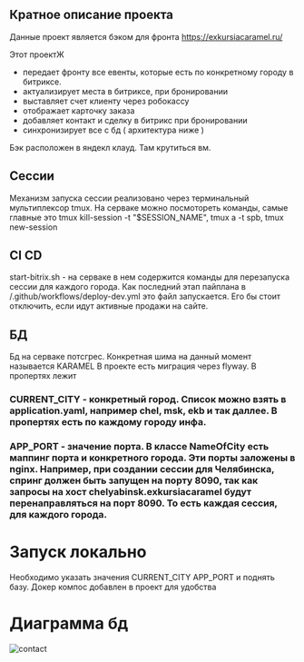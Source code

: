 ## Кратное описание проекта

Данные проект является бэком для фронта https://exkursiacaramel.ru/

Этот проектЖ
- передает фронту все евенты, которые есть по конкретному городу в битриксе.
- актуализирует места в битриксе, при бронировании
- выставляет счет клиенту через робокассу
- отображает карточку заказа
- добавляет контакт и сделку в битрикс при бронировании
- синхронизирует все с бд ( архитектура ниже )


Бэк расположен в яндекл клауд. Там крутиться вм.

## Сессии

Механизм запуска сессии реализовано через терминальный мультиплексор tmux. 
На серваке можно посмотореть команды, самые главные это tmux kill-session -t "$SESSION_NAME", tmux a -t spb, tmux new-session

## CI CD

start-bitrix.sh - на серваке в нем содержится команды для перезапуска сессии для каждого города. Как последний этап пайплана в /.github/workflows/deploy-dev.yml это файл запускается.
Его бы стоит отключить, если идут активные продажи на сайте.

## БД

Бд на серваке потсгрес. Конкретная шима на данный момент называется KARAMEL
В проекте есть миграция через flyway. В пропертях лежит

### CURRENT_CITY - конкретный город. Список можно взять в application.yaml, например chel, msk, ekb и так даллее. В пропертях есть по каждому городу инфа.
### APP_PORT - значение порта. В классе NameOfCity есть маппинг порта и конкретного города. Эти порты заложены в nginx. Например, при создании сессии для Челябинска, спринг должен быть запущен на порту 8090, так как запросы на хост chelyabinsk.exkursiacaramel будут перенаправляться на порт 8090. То есть каждая сессия, для каждого города.

# Запуск локально
Необходимо указать значения CURRENT_CITY APP_PORT и поднять базу. Докер компос добавлен в проект для удобства

# Диаграмма бд

![contact](https://github.com/user-attachments/assets/678ffa7c-8ab0-40a7-b500-7afdda257505)
